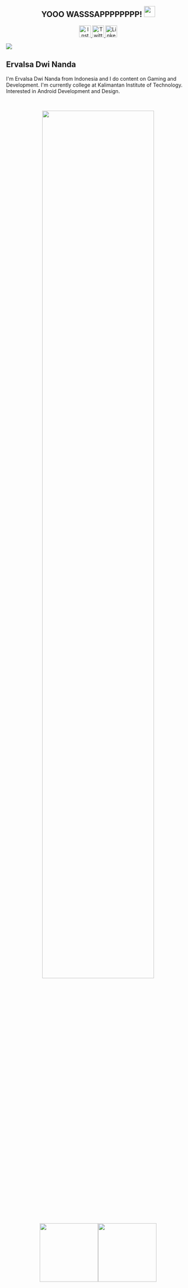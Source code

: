 <h2 align="center"> YOOO WASSSAPPPPPPPP! <img src="https://raw.githubusercontent.com/iampavangandhi/iampavangandhi/master/gifs/Hi.gif" width="30px"></h2>

<!-- Social Media Section -->
<p align="center">
  <a href="https://www.instagram.com/palsaloid" target="_blank"><img src="https://img.shields.io/badge/Instagram-%23E4405F.svg?&style=flat-square&logo=instagram&logoColor=white" height="32px" alt="Instagram">
  </a>
  <a href="https://www.twitter.com/ErvalsaDN" target="_blank"><img src="https://img.shields.io/badge/twitter-%231DA1F2.svg?&style=for-the-badge&logo=twitter&logoColor=white" height="32px" alt="Twitter">
  </a>
  <a href="https://www.linkedin.com/in/ervalsa/" target="_blank"><img src="https://img.shields.io/badge/linkedin-%231DA1F2.svg?&style=for-the-badge&logo=linkedin&logoColor=white" height="32px" alt="LinkedIn">
  </a>
</p>

<!-- Name Section -->

<!-- Banner Section -->
![](https://github.com/ervalsa-san/ervalsa-san/blob/main/Banner%20Github.png)

<!-- Name Section -->
## Ervalsa Dwi Nanda
I'm Ervalsa Dwi Nanda from Indonesia and I do content on Gaming and Development. I'm currently college at Kalimantan Institute of Technology. Interested in Android Development and Design.


<!-- Readme Stat Section -->
<br>
<p align="center">
  <img src="http://github-readme-streak-stats.herokuapp.com?user=ervalsa-san&background=1B212F&border=1B212F&ring=F08080&sideNums=FFFFFF&sideLabels=FFFFFF&stroke=66718F&fire=F08080&currStreakNum=FFFFFF&currStreakLabel=FFFFFF&dates=FFFFFF" width="78%">
  <br>
  <img src="https://github-readme-stats.vercel.app/api?username=ervalsa-san&border_radius=0&hide_border=true&show_icons=true&bg_color=1B212F&text_color=FFFFFF" height="160px"><img src="https://github-readme-stats.vercel.app/api/top-langs/?username=ervalsa-san&border_radius=0&hide_border=true&layout=compact&bg_color=1B212F&text_color=FFFFFF" height="160px">
</p>
